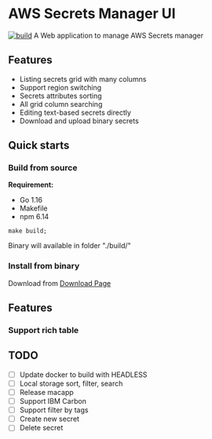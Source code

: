 # AWS Secrets Manager UI
[![build](https://github.com/ledongthuc/awssecretsmanagerui/actions/workflows/build.yml/badge.svg?branch=main)](https://github.com/ledongthuc/awssecretsmanagerui/actions/workflows/build.yml)
A Web application to manage AWS Secrets manager

## Features
 - Listing secrets grid with many columns
 - Support region switching
 - Secrets attributes sorting
 - All grid column searching
 - Editing text-based secrets directly
 - Download and upload binary secrets

## Quick starts

### Build from source

**Requirement:**
 - Go 1.16
 - Makefile
 - npm 6.14

```
make build;
```

Binary will available in folder "./build/"

### Install from binary

Download from [Download Page](https://github.com/ledongthuc/awssecretsmanagerui/wiki/Download)

## Features

### Support rich table



## TODO
 - [ ] Update docker to build with HEADLESS
 - [ ] Local storage sort, filter, search
 - [ ] Release macapp
 - [ ] Support IBM Carbon
 - [ ] Support filter by tags
 - [ ] Create new secret
 - [ ] Delete secret
